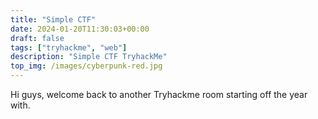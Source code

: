 ```yaml
---
title: "Simple CTF"
date: 2024-01-20T11:30:03+00:00
draft: false
tags: ["tryhackme", "web"]
description: "Simple CTF TryhackMe"
top_img: /images/cyberpunk-red.jpg
---
```


Hi guys, welcome back to another Tryhackme room starting off the year with.

